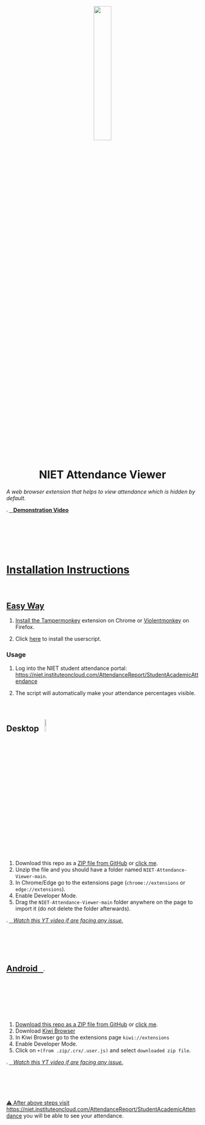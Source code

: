 <p align = "center"> <img src = "https://user-images.githubusercontent.com/110342305/230463675-b0cde796-e67d-4330-a53d-e3530b9ab1da.png" width = "30%"></p>

<h1 align="center">NIET Attendance Viewer</h1>





*A web browser extension that helps to view attendance which is hidden by default.*

<a href="https://www.youtube.com/watch?v=Ti8yXyce6ro"><img src ="https://user-images.githubusercontent.com/110342305/232248231-9d31e9db-b0e0-482f-bd45-028d6b6f0b4d.svg" width ="1.3%"> &nbsp; <b> Demonstration Video </b>



<br>
<br>



# Installation Instructions 

<br>

<h2> Easy Way</h2>

1. Install the [Tampermonkey](https://chrome.google.com/webstore/detail/tampermonkey/dhdgffkkebhmkfjojejmpbldmpobfkfo) extension on Chrome or [Violentmonkey](https://violentmonkey.github.io/get-it/) on Firefox.

2. Click [here](https://greasyfork.org/en/scripts/473349-attendance-viewer) to install the userscript.

### Usage

1. Log into the NIET student attendance portal: https://niet.instituteoncloud.com/AttendanceReport/StudentAcademicAttendance

2. The script will automatically make your attendance percentages visible. 


<br>


<h2> Desktop &nbsp;&nbsp;<img src="https://user-images.githubusercontent.com/110342305/232249645-9746061a-cf6d-4986-a5d1-73210d539921.png" width = "9%""></h2>
 
1. Download this repo as a [ZIP file from GitHub](https://github.com/krsatyam7/NIET-Attendance-Viewer/archive/refs/heads/main.zip) or [click me](https://github.com/krsatyam7/NIET-Attendance-Viewer/releases/download/extension/attendance_viewer.zip).
1. Unzip the file and you should have a folder named `NIET-Attendance-Viewer-main`.
1. In Chrome/Edge go to the extensions page (`chrome://extensions` or `edge://extensions`).
1. Enable Developer Mode.
1. Drag the `NIET-Attendance-Viewer-main` folder anywhere on the page to import it (do not delete the folder afterwards).
 
 *<a href="https://www.youtube.com/watch?v=Ti8yXyce6ro"><img src ="https://user-images.githubusercontent.com/110342305/232248231-9d31e9db-b0e0-482f-bd45-028d6b6f0b4d.svg" width ="1.3%"> &nbsp; Watch this YT video if are facing any issue.*

<br>

<h2> Android &nbsp; <img src ="https://user-images.githubusercontent.com/110342305/232248835-973ec393-c0c5-48a1-aab7-c80f5136d96e.svg" width ="3%"></h2>

1. Download this repo as a [ZIP file from GitHub](https://github.com/krsatyam7/NIET-Attendance-Viewer/archive/refs/heads/main.zip) or [click me](https://github.com/krsatyam7/NIET-Attendance-Viewer/releases/download/extension/attendance_viewer.zip).
1. Download [Kiwi Browser](https://play.google.com/store/apps/details?id=com.kiwibrowser.browser)
1. In Kiwi Browser go to the extensions page `kiwi://extensions`
1. Enable Developer Mode.
1. Click on `+(from .zip/.crx/.user.js)` and select `downloaded zip file`.

*<a href="https://www.youtube.com/shorts/fOY6jKLNDo4"><img src ="https://user-images.githubusercontent.com/110342305/232248231-9d31e9db-b0e0-482f-bd45-028d6b6f0b4d.svg" width ="1.3%"> &nbsp; Watch this YT video if are facing any issue.*


<br> 

⚠️ After above steps visit https://niet.instituteoncloud.com/AttendanceReport/StudentAcademicAttendance you will be able to see your attendance.


